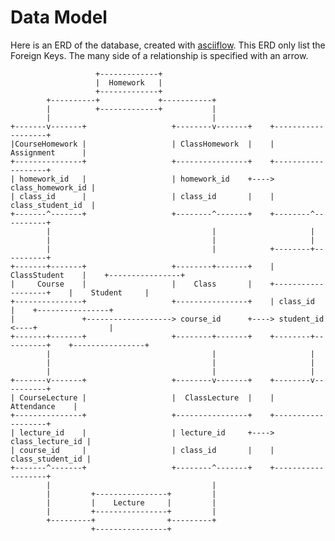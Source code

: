 # Data Model

Here is an ERD of the database, created with [asciiflow](asciiflow.com). 
This ERD only list the Foreign Keys. 
The many side of a relationship is specified with an arrow.

                       +-------------+
                       |  Homework   |
                       +-------------+
            +----------+             +-----------+
            |          +-------------+           |
            |                                    |
    +-------v-------+                   +--------v-------+    +-------------------+
    |CourseHomework |                   | ClassHomework  |    |   Assignment      |
    +---------------+                   +----------------+    +-------------------+
    | homework_id   |                   | homework_id    +----> class_homework_id |
    | class_id      |                   | class_id       |    | class_student_id  |
    +-------^-------+                   +--------^-------+    +--------^----------+
            |                                    |                     |
            |                                    |                     |
            |                                    |            +--------+----------+
    +-------+-------+                   +--------+-------+    |   ClassStudent    |    +----------------+
    |     Course    |                   |    Class       |    +-------------------+    |    Student     |
    +---------------+                   +----------------+    | class_id          |    +----------------+
    |               +-------------------> course_id      +----> student_id        <----+                |
    +-------+-------+                   +--------+-------+    +--------+----------+    +----------------+
            |                                    |                     |
            |                                    |                     |
            |                                    |                     |
    +-------v-------+                   +--------v-------+    +--------v----------+
    | CourseLecture |                   |  ClassLecture  |    |     Attendance    |
    +---------------+                   +----------------+    +-------------------+
    | lecture_id    |                   | lecture_id     +---->  class_lecture_id |
    | course_id     |                   | class_id       |    |  class_student_id |
    +-------^-------+                   +--------^-------+    +-------------------+
            |                                    |
            |         +----------------+         |
            |         |    Lecture     |         |
            |         +----------------+         |
            +---------+                +---------+
                      +----------------+


